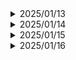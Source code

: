 <details>
<summary>2025/01/13</summary>

# 오늘의 Jira 학습 정리

## 1. Jira란 무엇인가?
Jira는 Atlassian에서 개발한 프로젝트 관리 도구로, 주로 소프트웨어 개발 팀에서 버그 추적, 이슈 관리, 애자일 프로젝트 관리를 위해 사용됩니다. 직관적인 인터페이스와 다양한 커스터마이징 옵션을 통해 팀의 협업과 생산성을 높이는 데 도움을 줍니다.

## 2. Jira의 주요 기능
- **프로젝트 관리**: 여러 프로젝트를 한 곳에서 관리할 수 있으며, 각 프로젝트별로 다양한 설정이 가능합니다.
- **이슈 트래킹**: 버그, 작업, 스토리 등 다양한 유형의 이슈를 생성하고 관리할 수 있습니다.
- **애자일 보드**: 스크럼(Scrum)과 칸반(Kanban) 보드를 통해 작업의 흐름을 시각적으로 관리할 수 있습니다.
- **워크플로우 커스터마이징**: 팀의 작업 프로세스에 맞게 워크플로우를 설계하고 적용할 수 있습니다.
- **보고서 및 대시보드**: 프로젝트의 진행 상황을 한눈에 파악할 수 있는 다양한 보고서와 대시보드를 제공합니다.

## 3. Jira의 핵심 개념
- **프로젝트(Project)**: 작업을 관리하는 기본 단위로, 각 프로젝트는 독립적인 이슈와 설정을 가집니다.
- **이슈(Issue)**: 작업 단위로, 버그, 스토리, 작업(Task) 등 다양한 유형이 있습니다.
- **EPIC**: 큰 작업 단위로, 여러 개의 스토리나 작업을 포함하는 큰 기능이나 목표를 나타냅니다.
- **스토리(Story)**: 사용자 요구사항을 나타내는 이슈로, EPIC의 하위 작업으로 구성됩니다.
- **스프린트(Sprint)**: 일정 기간 동안 완료할 작업을 모아놓은 단위로, 주로 스크럼 방식에서 사용됩니다.
- **보드(Board)**: 작업의 진행 상태를 시각적으로 관리할 수 있는 도구로, 칸반 보드와 스크럼 보드가 있습니다.

## 4. 이번 주 Jira 활용 계획
- **EPIC 생성**: 전체 페이지 목업 설계를 위한 EPIC을 생성하고, 학부모, 자폐아 아동, 상담사 각각의 사용자 그룹에 맞춘 하위 작업(Task)을 정의함.
  - **예시 EPIC 이름**: "전체 페이지 목업 설계"
  - **하위 작업 예시**:
    - 학부모용 페이지 목업 디자인
    - 자폐아 아동용 페이지 인터페이스 설계
    - 상담사용 페이지 기능 구현
- **이슈 작성**: 각 EPIC에 관련된 세부 작업을 이슈로 작성하고, 담당자와 마감일을 지정함.
- **스프린트 계획**: 이번 주에 완료할 작업들을 스프린트에 배정하고, 일일 스탠드업 미팅을 통해 진행 상황을 점검함.
- **워크플로우 설정**: 작업의 진행 단계를 정의하고, 각 단계별로 작업 상태를 업데이트함.
- **대시보드 구성**: 프로젝트의 전반적인 진행 상황을 모니터링할 수 있는 대시보드를 설정하고, 주요 지표를 시각화함.

## 5. 학습한 내용 요약
- Jira의 기본 개념과 주요 기능 이해
- 프로젝트와 이슈 관리 방법 학습
- EPIC, 스토리, 작업 등의 이슈 유형 활용법 습득
- 애자일 보드를 이용한 작업 흐름 관리 실습
- 보고서와 대시보드를 통해 프로젝트 상태 모니터링 방법 익힘
---
</details>

<details>
<summary>2025/01/14</summary>
# 화면 설계서

오늘은 프로젝트의 화면 설계 작업을 진행. 전체 화면 설계는 **아동 페이지**, **학부모 페이지**, **상담사 페이지**로 크게 나뉘며,
**학부모 페이지**를 담당하여 다음과 같은 서브 페이지들을 설계.

## 1. 학부모 페이지 개요

**학부모 페이지**는 자폐아동의 학습 진행 상황을 모니터링하고, 상담을 예약하며, 필요한 정보를 쉽게 접근할 수 있도록 도와주는 중요한 역할.

### 학부모 페이지 주요 기능

- **데이터 분석 페이지**
- **화상회의 페이지**
- **상담 일정 페이지**
- **질문 게시판 페이지**
- **마이페이지**

## 2. 서브 페이지 상세 설계

### 2.1 데이터 분석 페이지

**목적**: 자폐아동의 학습 진행 상황과 감정 인식 데이터를 시각적으로 분석하여 학부모가 쉽게 이해할 수 있도록 제공.

**주요 기능**:
- **학습 진행 대시보드**: 자녀의 학습 현황, 감정 인식 정확도, 게임 성과 등을 한눈에 확인할 수 있는 대시보드
- **데이터 시각화**: 그래프와 차트를 통해 감정 인식률, 학습 시간, 성과 지표 등을 시각적으로 표현
- **보고서 생성**: 특정 기간 동안의 데이터를 기반으로 보고서를 생성하고 다운로드할 수 있는 기능

---

### 2.2 화상회의 페이지

**목적**: 학부모와 상담사가 실시간으로 소통할 수 있는 화상회의 기능을 제공.

**주요 기능**:
- **실시간 화상 통화**: 안정적인 화상 통화 기능 제공
- **화면 공유**: 학부모가 자녀의 학습 화면을 공유할 수 있는 기능
- **채팅 기능**: 화상회의 중 텍스트 메시지를 주고받을 수 있는 채팅창
- **회의 녹화**: 화상회의 내용을 녹화하여 나중에 다시 볼 수 있는 기능

---

### 2.3 상담 일정 페이지

**목적**: 학부모가 상담 일정을 쉽게 예약하고 관리할 수 있도록 도움.

**주요 기능**:
- **상담 일정 조회**: 예정된 상담 일정을 달력 형식으로 확인
- **상담 예약**: 새로운 상담 일정을 예약하고, 기존 일정을 수정 또는 취소할 수 있는 기능
- **알림 설정**: 상담 일정이 다가올 때 알림을 받을 수 있는 설정 옵션
- **예약 내역 관리**: 과거 상담 내역을 조회하고 참고할 수 있는 기능

---

### 2.4 질문 게시판 페이지

**목적**: 학부모가 궁금한 점을 질문하고, 다른 학부모나 전문가로부터 답변을 받을 수 있는 커뮤니티 공간을 제공.

**주요 기능**:
- **질문 작성 및 게시**: 새로운 질문을 작성하고 게시할 수 있는 기능
- **답변 기능**: 다른 학부모나 전문가가 질문에 답변을 달 수 있는 기능
- **카테고리 분류**: 질문을 주제별로 분류하여 쉽게 탐색할 수 있도록 함
- **검색 기능**: 기존 질문과 답변을 검색하여 필요한 정보를 빠르게 찾을 수 있는 기능

---

### 2.5 마이페이지

**목적**: 학부모가 개인 정보를 관리하고, 자녀의 학습 데이터를 확인하며, 다양한 설정을 조정할 수 있는 개인화된 공간을 제공.

**주요 기능**:
- **개인 정보 관리**: 학부모의 연락처 정보, 비밀번호 변경 등 개인 정보를 관리
- **자녀 프로필 관리**: 자녀의 기본 정보, 학습 진행 상황 등을 업데이트

---

</details>


<details>
<summary>2025/01/15</summary>
# 화면 설계 변경 사항 및 추가 작업

오늘은 **마이페이지 데이터 구조 변경**, **질문 게시판 분류 추가**, **화상 연결 화면 설계**와 관련된 작업을 진행.

---

## 1. 마이페이지 데이터 구조 변경

### 변경 이유
학부모의 요구사항과 자녀 데이터의 세부적인 관리 필요에 따라 **마이페이지**에 포함되는 데이터를 구체화하고, 추가적인 항목들을 반영.

### 변경 내용
- **학부모 정보 관리**:
  - 학부모의 연락처, 이메일, 비밀번호 변경 기능 유지
  - 회원 정보 수정 시 변경하지 말아야 할 데이터 정의
- **자녀 학습 데이터**:
  - 자녀별 프로필 설정 추가 (프로필 사진, 닉네임 등)
  - 회원 정보 수정 시 변경하지 말아야 할 데이터 정의

---

## 2. 질문 게시판 분류 추가

### 변경 이유
효율적인 정보 탐색과 사용성을 위해 질문 게시판을 세분화하고, 주제별로 접근할 수 있도록 설계.

### 추가된 분류
1. **공지사항**: 프로젝트 또는 서비스 관련 공지사항을 확인할 수 있는 페이지
2. **FAQ**: 자주 묻는 질문을 확인할 수 있는 페이지
   - 카테고리별 질문 정리
3. **질문/상담**: 학부모가 자유롭게 질문을 올리고, 답변을 받을 수 있는 공간
   - 전문가 답변 기능 유지
   - 질문 주제별 분류 및 검색 기능 포함

---

## 3. 게임 내 화상 연결 화면 설계

### 추가 이유
게임 중에 상담사와의 실시간 소통 필요성이 제기되어 **화상 연결** 기능을 설계.

### 추가된 기능
- **화상 연결 페이지**:
  - 게임 화면 공유: 자녀의 게임 진행 상황을 실시간으로 상담사가 확인할 수 있음
  - 실시간 화상 통화: 상담사와 학부모 간 안정적인 화상 연결 제공
  - 채팅 기능: 화상 연결 중에도 텍스트 채팅 가능
- **화상 연결 사용 흐름**:
  1. 학부모가 게임 중 상담 요청 버튼 클릭
  2. 상담사와 자동으로 연결되는 화상 통화 창 오픈
  3. 게임 화면 실시간 공유 및 대화 진행

---

## 4. 회의 내용 정리 및 다음 작업 계획

### 회의 주요 내용
- **화상 연결 페이지**의 기능 범위와 기술적 구현 가능성 검토
- 질문 게시판 분류 설계에 따른 백엔드 데이터베이스 구조 논의

### 다음 작업 계획
- **화상 연결 기능** 개발을 위한 WebRTC 또는 관련 기술 검토
- **마이페이지 데이터 API 설계**와 프론트엔드 구현
- **질문 게시판**의 분류별 화면 디자인 시안 제작

</details>

<details>
<summary>2025/01/16</summary>
# 오늘의 작업 정리 (2025-01-14)

오늘 **마음놀이터** 프로젝트의 화면 설계 작업을 진행. 주요 작업 내용은 **게시판 페이지 기능 추가**, **학부모 마이페이지 데이터 변경**, **회원 정보 수정 페이지 설계 변경**, **감정 학습 데이터 페이지 수정**, **팀 전체 작업 협업**, 그리고 **프론트엔드 디자인 목업 시작** 등이 포함.

## 1. 게시판 페이지 기능 추가

### **작업 내용**
- **Web Editor 라이브러리 추가**:
  - **글꼴 변경**: 다양한 글꼴 선택 기능 구현
  - **글씨 크기 키우기**: 글씨 크기 조절 기능 추가
  - **굵은 글씨**: 텍스트 굵게 표시 기능 구현
- **화면 디자인 수정**:
  - 추가된 기능들을 반영하여 게시판 페이지의 디자인을 업데이트.

### **성과**
- 게시판 페이지에 풍부한 텍스트 편집 기능을 추가하여 사용자 경험 향상
- 기능 추가에 따른 디자인 일관성 유지 및 시각적 개선 완료

## 2. 학부모 마이페이지 데이터 변경

### **회의 내용**
- **데이터 변경 사항 논의**:
  - **자녀 정보**:
    - 이름: 박성원
    - 연령: 27세
    - 성별: 여
  - **학부모 정보**:
    - 이름: 정찬환
    - 핸드폰 번호: 010-1234-1212
    - 이메일: mkos47635@naver.com
  - **상담사 정보**:
    - 이름: 정상범
    - 상담사 번호: 1212-3434
    - 상담사 이메일: ssafy@gamil.com
    - 상담 기관: 발달 장애 기관

### **결정 사항**
- 위 데이터 항목들을 학부모 마이페이지에 추가하기로 결정
- 데이터 양식을 반영하여 화면 설계에 반영

## 3. 회원 정보 수정 페이지 설계 변경

### **변경 사항**
- **변경 불가능한 부분**:
  - 자녀 이름
  - 부모님 이름
- **변경 가능한 부분**:
  - 핸드폰 번호
  - 이메일

### **이메일 변경 프로세스**
- 이메일 변경 시 **인증번호 전송** 기능 추가
- 인증번호를 입력하고 인증 후 이메일 변경 가능하도록 설계
- 인증 프로세스 반영을 위한 화면 디자인 수정

### **성과**
- 보안 강화 및 사용자 신뢰도 향상을 위한 이메일 인증 기능 설계 완료
- 변경 가능한 데이터 필드에 대한 사용자 인터페이스 개선

## 4. 감정 학습 데이터 페이지 수정

### **작업 내용**
- **학습 영상 조회**:
  - 학습 영상 조회 기능의 설계를 수정하여 사용자 접근성 향상
- **감정 일기 설계**:
  - 감정 일기 기능의 설계를 수정하여 사용자 인터랙션 강화

### **성과**
- 감정 학습 데이터 페이지의 기능적 완성도 향상
- 사용자 경험을 고려한 인터페이스 개선 완료

## 5. 팀 전체 작업 협업

### **작업 내용**
- **화면 설계 완료**:
  - 팀원들이 아동 페이지, 학부모 페이지, 상담사 페이지의 화면 설계를 완료.
- **프론트엔드 화면 설계서와 백엔드 ERD 비교**:
  - 프론트엔드와 백엔드 간의 화면 설계서와 ERD를 비교하며 놓친 부분에 대해 토론
  - 기능 및 데이터에 대한 정의 작업 완료

### **성과**
- 프론트엔드와 백엔드 간의 일관성 확보
- 프로젝트의 전반적인 설계 완성도 향상

## 6. 프론트엔드 디자인 목업 시작

### **작업 내용**
- **디자인 목업 제작**:
  - 프론트엔드 팀이 디자인 목업 작업을 시작.
  - 오늘 메인 페이지 디자인의 약 **80%**를 완료했.

### **성과**
- 메인 페이지의 초기 디자인 완성
- 향후 디자인 리뷰 및 피드백 반영을 위한 준비 완료

## 7. 오늘의 성과 요약

- **게시판 페이지**: Web Editor 라이브러리 추가 및 기능 구현 완료
- **학부모 마이페이지**: 데이터 변경 사항 결정 및 화면 설계 반영
- **회원 정보 수정 페이지**: 이메일 인증 기능 설계 및 화면 수정 완료
- **감정 학습 데이터 페이지**: 기능 설계 수정 완료
- **팀 협업**: 화면 설계 완료 및 프론트엔드와 백엔드 간의 기능 정의 작업 완료
- **프론트엔드 디자인**: 메인 페이지 디자인 80% 완료

</details>